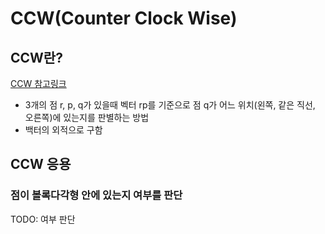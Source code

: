 # CCW(Counter Clock Wise)

## CCW란?

[CCW 참고링크](https://velog.io/@skyepodium/%EA%B8%B0%ED%95%98-CCW-tojy2dp4z8)

- 3개의 점 r, p, q가 있을때 벡터 rp를 기준으로 점 q가 어느 위치(왼쪽, 같은 직선, 오른쪽)에 있는지를 판별하는 방법
- 백터의 외적으로 구함

## CCW 응용

### 점이 볼록다각형 안에 있는지 여부를 판단

TODO: 여부 판단

```python

```

